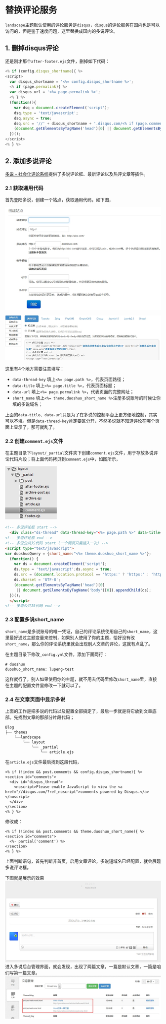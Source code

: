 # 替换评论服务
`landscape`主题默认使用的评论服务是`disqus`，`disqus`的评论服务在国内也是可以访问的，但是鉴于速度问题，这里替换成国内的多说评论。

## 1. 删掉disqus评论
还是刚才那个`after-footer.ejs`文件，删掉如下代码：

```js
<% if (config.disqus_shortname){ %>
<script>
  var disqus_shortname = '<%= config.disqus_shortname %>';
  <% if (page.permalink){ %>
  var disqus_url = '<%= page.permalink %>';
  <% } %>
  (function(){
    var dsq = document.createElement('script');
    dsq.type = 'text/javascript';
    dsq.async = true;
    dsq.src = '//' + disqus_shortname + '.disqus.com/<% if (page.comments) { %>embed.js<% } else { %>count.js<% } %>';
    (document.getElementsByTagName('head')[0] || document.getElementsByTagName('body')[0]).appendChild(dsq);
  })();
</script>
<% } %>
```

## 2. 添加多说评论
[多说 - 社会化评论系统](http://duoshuo.com/)提供了多说评论框、最新评论以及热评文章等插件。
### 2.1 获取通用代码
首先登陆多说，创建一个站点，获取通用代码，如下图，

![](./image/2016-08-24-14-11-08.jpg)


![](./image/2016-08-24-10-40-29.jpg)

这里有4个地方需要注意填写：

- `data-thread-key` 填上`<%= page.path %>`，代表页面路径；
- `data-title` 填上`<%= page.title %>`，代表页面标题；
- `data-url` 填上`<%= page.permalink %>`，代表页面的完整网址；
- `short_name` 填上`<%= theme.duoshuo_short_name %>`注册多说账号的时候让你填的多说域名；

上面的`data-title`、`data-url`只是为了在多说的控制平台上更方便地控制，其实可以不填。但是`data-thread-key`肯定要区分开，不然多说就不知道评论在哪个页面上显示了，那可就乱了。

### 2.2 创建`comment.ejs`文件
在主题目录下`layout/_partial`文件夹下创建`comment.ejs`文件，用于存放多说评论代码片段；将上面代码拷贝到`comment.ejs`中，如图所示，

![](./image/2016-08-24-13-46-34.jpg)

```html
<!-- 多说评论框 start -->
  <div class="ds-thread" data-thread-key="<%= page.path %>" data-title="<%= page.title %>" data-url="<%= page.permalink %>"></div>
<!-- 多说评论框 end -->
<!-- 多说公共JS代码 start (一个网页只需插入一次) -->
<script type="text/javascript">
var duoshuoQuery = {short_name:"<%= theme.duoshuo_short_name %>"};
  (function() {
    var ds = document.createElement('script');
    ds.type = 'text/javascript';ds.async = true;
    ds.src = (document.location.protocol == 'https:' ? 'https:' : 'http:') + '//static.duoshuo.com/embed.js';
    ds.charset = 'UTF-8';
    (document.getElementsByTagName('head')[0] 
     || document.getElementsByTagName('body')[0]).appendChild(ds);
  })();
  </script>
<!-- 多说公共JS代码 end -->
```

### 2.3 配置多说short_name
`short_name`是多说账号的唯一凭证，自己的评论系统使用自己的`short_name`，这里最好通过主题变量来控制，如果别人使用了你的主题，恰好没有改`short_name`，那么你的评论系统里就会出现别人文章的评论，这就有点乱了。

在主题目录下修改`_config.yml`文件，添加下面两行：

```
# duoshuo
duoshuo_short_name: lupeng-test
```

这样就行了，别人如果使用你的主题，就不用去代码里修改`short_name`里，直接在主题的配置文件里修改一下就可以了。

### 2.4 在文章页面中显示多说
上面的工作是把多说的代码以及配置全部搞定了，最后一步就是将它放到文章底部。先找到文章的那部分片段代码；

```
Blog
├── themes
    └──landscape
        └── layout
            └── _partial
                └── article.ejs
```

在`article.ejs`文件最后找到这段代码，

```
<% if (!index && post.comments && config.disqus_shortname){ %>
<section id="comments">
  <div id="disqus_thread">
    <noscript>Please enable JavaScript to view the <a href="//disqus.com/?ref_noscript">comments powered by Disqus.</a></noscript>
  </div>
</section>
<% } %>
```

修改成：

```
<% if (!index && post.comments && theme.duoshuo_short_name){ %>
<section id="comments">
  <%- partial('comment') %>
</section>
<% } %>
```

上面判断语句，首先判断非首页，启用文章评论，多说短域名已经配置，就会展现多说评论框。

下图就是展示的效果
![](./image/2016-08-24-14-18-52.jpg)
进入多说后台管理界面，就会发现，出现了两篇文章，一篇是默认文章，一篇是咱们写第一篇文章。
![](./image/2016-08-24-14-20-50.jpg)
    